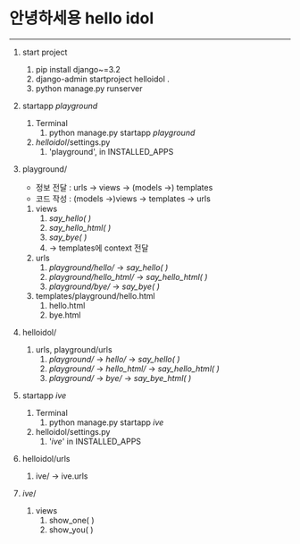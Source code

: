 # 안녕하세용 hello idol

---

1. start project
    1. pip install django~=3.2
   2. django-admin startproject helloidol .
   3. python manage.py runserver

2. startapp _playground_ 
   1. Terminal
      1. python manage.py startapp _playground_
   2. _helloidol_/settings.py
      1. 'playground', in INSTALLED_APPS

3. playground/ 
   - 정보 전달 : urls -> views -> (models ->) templates
   - 코드 작성 : (models ->)views -> templates -> urls
   1. views
      1. _say_hello( )_
      2. _say_hello_html( )_
      3. _say_bye( )_
      4. -> templates에 context 전달
   2. urls 
      1. _playground/hello/_ -> _say_hello( )_
      2. _playground/hello_html/_ -> _say_hello_html( )_
      3. _playground/bye/_ -> _say_bye( )_
   3. templates/playground/hello.html
      1. hello.html
      2. bye.html
   
4. helloidol/
   1. urls, playground/urls
      1. _playground/_ -> _hello/_ -> _say_hello( )_
      2. _playground/_ -> _hello_html/_ -> _say_hello_html( )_
      3. _playground/_ -> _bye/_ -> _say_bye_html( )_

5. startapp _ive_
   1. Terminal
      1. python manage.py startapp _ive_
   2. helloidol/settings.py
      1. '_ive_' in INSTALLED_APPS

6. helloidol/urls
   1. ive/ -> ive.urls

7. _ive_/
   1. views
      1. show_one( )
      2. show_you( )